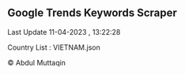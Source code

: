 

## Google Trends Keywords Scraper 
 
Last Update 11-04-2023 , 13:22:28

Country List :
VIETNAM.json



© Abdul Muttaqin 
